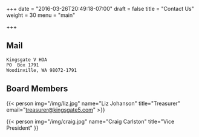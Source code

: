 +++
date = "2016-03-26T20:49:18-07:00"
draft = false
title = "Contact Us"
weight = 30
menu = "main"


+++

## Mail

    Kingsgate V HOA
    PO  Box 1791
    Woodinville, WA 98072-1791

## Board Members

{{< person img="/img/liz.jpg" name="Liz Johanson" title="Treasurer" email="treasurer@kingsgate5.com" >}}

{{< person img="/img/craig.jpg" name="Craig Carlston" title="Vice President" }}


